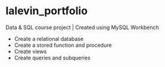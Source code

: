 # lalevin_portfolio
Data & SQL course project | Created using MySQL Workbench
- Create a relational database
- Create a stored function and procedure
- Create views
- Create queries and subqueries
